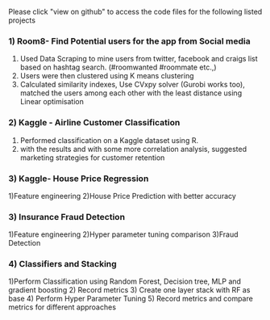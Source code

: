 Please click "view on github" to access the code files for the following listed projects

### 1) Room8- Find Potential users for the app from Social media

1) Used Data Scraping to mine users from twitter, facebook and craigs list based on hashtag search. (#roomwanted #roommate etc.,)
2) Users were then clustered using K means clustering
3) Calculated similarity indexes, Use CVxpy solver (Gurobi works too), matched the users among each other with the least distance using Linear optimisation 

### 2) Kaggle - Airline Customer Classification

1) Performed classification on a Kaggle dataset using R.
2) with the results and with some more correlation analysis, suggested marketing strategies for customer retention

### 3) Kaggle- House Price Regression

1)Feature engineering
2)House Price Prediction with better accuracy

### 3) Insurance Fraud Detection

1)Feature engineering
2)Hyper parameter tuning comparison
3)Fraud Detection

### 4) Classifiers and Stacking
1)Perform Classification using Random Forest, Decision tree, MLP and gradient boosting
2) Record metrics
3) Create one layer stack with RF as base
4) Perform Hyper Parameter Tuning
5) Record metrics and compare metrics for different approaches



